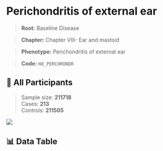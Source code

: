 # Perichondritis of external ear

> **Root:** Baseline Disease  

> **Chapter:** Chapter VIII- Ear and mastoid  

> **Phenotype:** Perichondritis of external ear  

> **Code:** `H8_PERCHRONDR`

## 🧪 All Participants  
> Sample size: **211718**  
> Cases: **213**  
> Controls: **211505**
<img src="/Sensitive/Figures/ALL/Incidence/H8_PERCHRONDR.png"/>

## 📊 Data Table
<CsvTableMRF src="/Sensitive/Data/ALL/Incidence/COX_H8_PERCHRONDR.csv"/>

